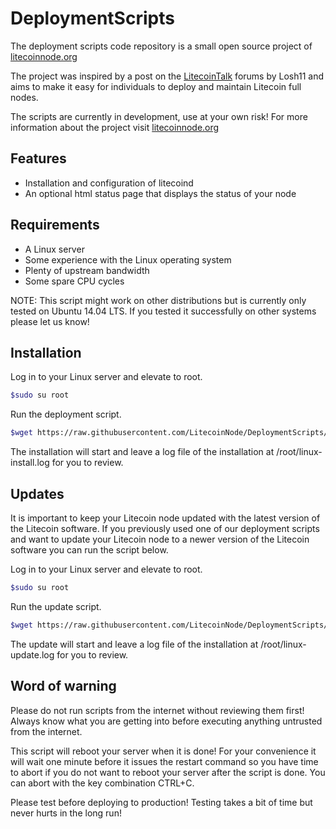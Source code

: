 # DeploymentScripts

The deployment scripts code repository is a small open source project of [litecoinnode.org](http://litecoinnode.org)

The project was inspired by a post on the [LitecoinTalk](https://litecointalk.org/index.php?topic=24338.0) forums by Losh11 and aims to make it easy for individuals to deploy and maintain Litecoin full nodes.

The scripts are currently in development, use at your own risk! For more information about the project visit [litecoinnode.org](http://litecoinnode.org)

## Features

- Installation and configuration of litecoind
- An optional html status page that displays the status of your node

## Requirements

- A Linux server
- Some experience with the Linux operating system
- Plenty of upstream bandwidth
- Some spare CPU cycles

NOTE: This script might work on other distributions but is currently only tested on Ubuntu 14.04 LTS. If you tested it successfully on other systems please let us know!

## Installation

Log in to your Linux server and elevate to root.

```bash
$sudo su root
```

Run the deployment script.

```bash
$wget https://raw.githubusercontent.com/LitecoinNode/DeploymentScripts/master/linux-install.sh -P /root/ ; bash /root/linux-install.sh 2>&1 | tee /root/linux-install.log
```

The installation will start and leave a log file of the installation at /root/linux-install.log for you to review.

## Updates

It is important to keep your Litecoin node updated with the latest version of the Litecoin software. If you previously used one of our deployment scripts and want to update your Litecoin node to a newer version of the Litecoin software you can run the script below.

Log in to your Linux server and elevate to root.

```bash
$sudo su root
```

Run the update script.

```bash
$wget https://raw.githubusercontent.com/LitecoinNode/DeploymentScripts/master/linux-update.sh -P /root/ ; bash /root/linux-update.sh 2>&1 | tee /root/linux-update.log
```

The update will start and leave a log file of the installation at /root/linux-update.log for you to review.

## Word of warning

Please do not run scripts from the internet without reviewing them first! Always know what you are getting into before executing anything untrusted from the internet.

This script will reboot your server when it is done! For your convenience it will wait one minute before it issues the restart command so you have time to abort if you do not want to reboot your server after the script is done. You can abort with the key combination CTRL+C.

Please test before deploying to production! Testing takes a bit of time but never hurts in the long run!
